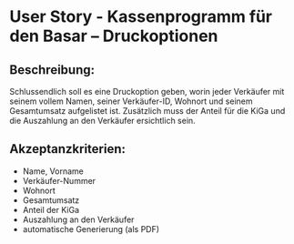 # User Story - Kassenprogramm für den Basar – Druckoptionen

## Beschreibung:

Schlussendlich soll es eine Druckoption geben, worin jeder Verkäufer mit seinem vollem Namen, seiner Verkäufer-ID, Wohnort und seinem Gesamtumsatz aufgelistet ist. Zusätzlich muss der Anteil für die KiGa und die Auszahlung an den Verkäufer ersichtlich sein.

## Akzeptanzkriterien:

- Name, Vorname 
- Verkäufer-Nummer
- Wohnort
- Gesamtumsatz
- Anteil der KiGa
- Auszahlung an den Verkäufer
- automatische Generierung (als PDF)
